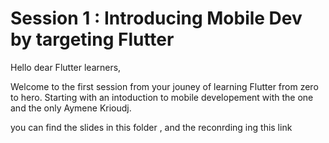 # Session 1 : Introducing Mobile Dev by targeting Flutter

Hello dear Flutter learners, 

Welcome to the first session from your jouney of learning Flutter from zero to hero.
Starting with an intoduction to mobile developement with the one and the only Aymene Krioudj.

you can find the slides in this folder , and the reconrding ing this link 